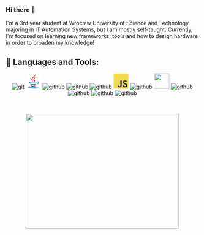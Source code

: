 ### Hi there 👋 
I'm a 3rd year student at Wrocław University of Science and Technology majoring in IT Automation Systems, but I am mostly self-taught. Currently, I'm focused on learning new frameworks, tools and how to design hardware in order to broaden my knowledge!
<!--<a href="#"><img src="https://komarev.com/ghpvc/?username=souprp&label=Profile%20views&color=0e75b6&style=flat"></a>-->


## 🚀 Languages and Tools:

<p align="center"> 
 
<img src="https://www.vectorlogo.zone/logos/git-scm/git-scm-icon.svg" alt="git" width="40" height="40"/>

<img src="https://raw.githubusercontent.com/devicons/devicon/master/icons/java/java-original.svg" alt="java" width="40" height="40"/>

<img src="https://cdn.jsdelivr.net/gh/devicons/devicon/icons/c/c-original.svg" alt="github" width="40" height="40"/>
 
<img src="https://cdn.jsdelivr.net/gh/devicons/devicon/icons/cplusplus/cplusplus-original.svg" alt="github" width="40" height="40"/>
 
<img src="https://cdn.jsdelivr.net/gh/devicons/devicon/icons/csharp/csharp-original.svg" alt="github" width="40" height="40"/>

<img src="https://raw.githubusercontent.com/devicons/devicon/master/icons/javascript/javascript-original.svg" alt="javascript" width="40" height="40"/>

<img src="https://cdn.jsdelivr.net/gh/devicons/devicon@latest/icons/matlab/matlab-original.svg" alt="github" width="40" height="40"/>
          
<img src="https://cdn.jsdelivr.net/gh/devicons/devicon/icons/python/python-original.svg" width="40" height="40"/>

<img src="https://cdn.jsdelivr.net/gh/devicons/devicon/icons/mysql/mysql-original-wordmark.svg" alt="github" width="40" height="40"/>

<img src="https://cdn.jsdelivr.net/gh/devicons/devicon@latest/icons/postgresql/postgresql-original-wordmark.svg" alt="github" width="40" height="40"/>

<img src="https://cdn.jsdelivr.net/gh/devicons/devicon@latest/icons/react/react-original-wordmark.svg" alt="github" width="40" height="40"/>

<img src="https://cdn.jsdelivr.net/gh/devicons/devicon@latest/icons/tailwindcss/tailwindcss-original.svg" alt="github" width="40" height="40"/>
          
<br/>

&nbsp;
&nbsp;
 
 <p align="center">
  <!-- <img src="https://user-images.githubusercontent.com/67385974/155893433-f99b8eea-954f-4d3a-a0d3-0472ebe93a86.gif" width="80%" /> -->
  <img src="https://github-readme-stats.vercel.app/api/top-langs/?username=SouprP&layout=compact&langs_count=8" width="400" height="300" />
</p>
